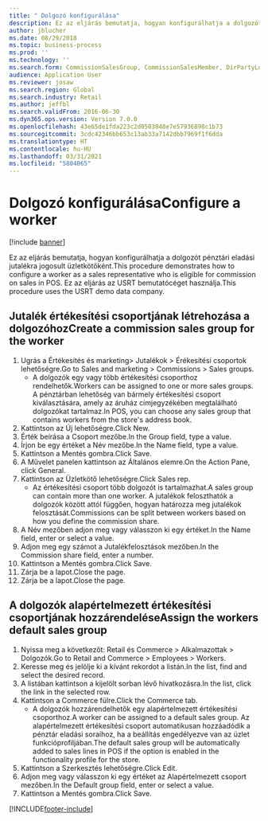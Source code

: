 ```yaml
---
title: " Dolgozó konfigurálása"
description: Ez az eljárás bemutatja, hogyan konfigurálhatja a dolgozót pénztári eladási jutalékra jogosult üzletkötőként.
author: jblucher
ms.date: 08/29/2018
ms.topic: business-process
ms.prod: ''
ms.technology: ''
ms.search.form: CommissionSalesGroup, CommissionSalesMember, DirPartyLookup, HcmWorker
audience: Application User
ms.reviewer: josaw
ms.search.region: Global
ms.search.industry: Retail
ms.author: jeffbl
ms.search.validFrom: 2016-06-30
ms.dyn365.ops.version: Version 7.0.0
ms.openlocfilehash: 43e65de1fda223c2d0503848e7e57936898c1b73
ms.sourcegitcommit: 3cdc42346bb653c13ab33a7142dbb7969f1f6dda
ms.translationtype: HT
ms.contentlocale: hu-HU
ms.lasthandoff: 03/31/2021
ms.locfileid: "5804065"
---
```

# <a name="configure-a-worker"></a><span data-ttu-id="85a30-103"> Dolgozó konfigurálása</span><span class="sxs-lookup"><span data-stu-id="85a30-103">Configure a worker</span></span>

[!include [banner](../includes/banner.md)]

<span data-ttu-id="85a30-104">Ez az eljárás bemutatja, hogyan konfigurálhatja a dolgozót pénztári eladási jutalékra jogosult üzletkötőként.</span><span class="sxs-lookup"><span data-stu-id="85a30-104">This procedure demonstrates how to configure a worker as a sales representative who is eligible for commission on sales in POS.</span></span> <span data-ttu-id="85a30-105">Ez az eljárás az USRT bemutatócéget használja.</span><span class="sxs-lookup"><span data-stu-id="85a30-105">This procedure uses the USRT demo data company.</span></span>


## <a name="create-a-commission-sales-group-for-the-worker"></a><span data-ttu-id="85a30-106">Jutalék értékesítési csoportjának létrehozása a dolgozóhoz</span><span class="sxs-lookup"><span data-stu-id="85a30-106">Create a commission sales group for the worker</span></span>
1. <span data-ttu-id="85a30-107">Ugrás a Értékesítés és marketing> Jutalékok > Érékesítési csoportok lehetőségre.</span><span class="sxs-lookup"><span data-stu-id="85a30-107">Go to Sales and marketing > Commissions > Sales groups.</span></span>
    * <span data-ttu-id="85a30-108">A dolgozók egy vagy több értékesítési csoporthoz rendelhetők.</span><span class="sxs-lookup"><span data-stu-id="85a30-108">Workers can be assigned to one or more sales groups.</span></span> <span data-ttu-id="85a30-109">A pénztárban lehetőség van bármely értékesítési csoport kiválasztására, amely az áruház címjegyzékében megtalálható dolgozókat tartalmaz.</span><span class="sxs-lookup"><span data-stu-id="85a30-109">In POS, you can choose any sales group that contains workers from the store's address book.</span></span>  
2. <span data-ttu-id="85a30-110">Kattintson az Új lehetőségre.</span><span class="sxs-lookup"><span data-stu-id="85a30-110">Click New.</span></span>
3. <span data-ttu-id="85a30-111">Érték beírása a Csoport mezőbe.</span><span class="sxs-lookup"><span data-stu-id="85a30-111">In the Group field, type a value.</span></span>
4. <span data-ttu-id="85a30-112">Írjon be egy értéket a Név mezőbe.</span><span class="sxs-lookup"><span data-stu-id="85a30-112">In the Name field, type a value.</span></span>
5. <span data-ttu-id="85a30-113">Kattintson a Mentés gombra.</span><span class="sxs-lookup"><span data-stu-id="85a30-113">Click Save.</span></span>
6. <span data-ttu-id="85a30-114">A Művelet panelen kattintson az Általános elemre.</span><span class="sxs-lookup"><span data-stu-id="85a30-114">On the Action Pane, click General.</span></span>
7. <span data-ttu-id="85a30-115">Kattintson az Üzletkötő lehetőségre.</span><span class="sxs-lookup"><span data-stu-id="85a30-115">Click Sales rep.</span></span>
    * <span data-ttu-id="85a30-116">Az értékesítési csoport több dolgozót is tartalmazhat.</span><span class="sxs-lookup"><span data-stu-id="85a30-116">A sales group can contain more than one worker.</span></span> <span data-ttu-id="85a30-117">A jutalékok feloszthatók a dolgozók között attól függően, hogyan határozza meg jutalékok felosztását.</span><span class="sxs-lookup"><span data-stu-id="85a30-117">Commissions can be split between workers based on how you define the commission share.</span></span>  
8. <span data-ttu-id="85a30-118">A Név mezőben adjon meg vagy válasszon ki egy értéket.</span><span class="sxs-lookup"><span data-stu-id="85a30-118">In the Name field, enter or select a value.</span></span>
9. <span data-ttu-id="85a30-119">Adjon meg egy számot a Jutalékfelosztások mezőben.</span><span class="sxs-lookup"><span data-stu-id="85a30-119">In the Commission share field, enter a number.</span></span>
10. <span data-ttu-id="85a30-120">Kattintson a Mentés gombra.</span><span class="sxs-lookup"><span data-stu-id="85a30-120">Click Save.</span></span>
11. <span data-ttu-id="85a30-121">Zárja be a lapot.</span><span class="sxs-lookup"><span data-stu-id="85a30-121">Close the page.</span></span>
12. <span data-ttu-id="85a30-122">Zárja be a lapot.</span><span class="sxs-lookup"><span data-stu-id="85a30-122">Close the page.</span></span>

## <a name="assign-the-workers-default-sales-group"></a><span data-ttu-id="85a30-123">A dolgozók alapértelmezett értékesítési csoportjának hozzárendelése</span><span class="sxs-lookup"><span data-stu-id="85a30-123">Assign the workers default sales group</span></span>
1. <span data-ttu-id="85a30-124">Nyissa meg a következőt: Retail és Commerce > Alkalmazottak > Dolgozók.</span><span class="sxs-lookup"><span data-stu-id="85a30-124">Go to Retail and Commerce > Employees > Workers.</span></span>
2. <span data-ttu-id="85a30-125">Keresse meg és jelölje ki a kívánt rekordot a listán.</span><span class="sxs-lookup"><span data-stu-id="85a30-125">In the list, find and select the desired record.</span></span>
3. <span data-ttu-id="85a30-126">A listában kattintson a kijelölt sorban lévő hivatkozásra.</span><span class="sxs-lookup"><span data-stu-id="85a30-126">In the list, click the link in the selected row.</span></span>
4. <span data-ttu-id="85a30-127">Kattintson a Commerce fülre.</span><span class="sxs-lookup"><span data-stu-id="85a30-127">Click the Commerce tab.</span></span>
    * <span data-ttu-id="85a30-128">A dolgozók hozzárendelhetők egy alapértelmezett értékesítési csoporthoz.</span><span class="sxs-lookup"><span data-stu-id="85a30-128">A worker can be assigned to a default sales group.</span></span> <span data-ttu-id="85a30-129">Az alapértelmezett értékesítési csoport automatikusan hozzáadódik a pénztár eladási soraihoz, ha a beállítás engedélyezve van az üzlet funkcióprofiljában.</span><span class="sxs-lookup"><span data-stu-id="85a30-129">The default sales group will be automatically added to sales lines in POS if the option is enabled in the functionality profile for the store.</span></span>  
5. <span data-ttu-id="85a30-130">Kattintson a Szerkesztés lehetőségre.</span><span class="sxs-lookup"><span data-stu-id="85a30-130">Click Edit.</span></span>
6. <span data-ttu-id="85a30-131">Adjon meg vagy válasszon ki egy értéket az Alapértelmezett csoport mezőben.</span><span class="sxs-lookup"><span data-stu-id="85a30-131">In the Default group field, enter or select a value.</span></span>
7. <span data-ttu-id="85a30-132">Kattintson a Mentés gombra.</span><span class="sxs-lookup"><span data-stu-id="85a30-132">Click Save.</span></span>



[!INCLUDE[footer-include](../../includes/footer-banner.md)]